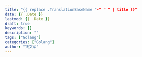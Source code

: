 ```yaml
---
title: "{{ replace .TranslationBaseName "-" " " | title }}"
date: {{ .Date }}
lastmod: {{ .Date }}
draft: true
keywords: []
description: ""
tags: ["Golang"]
categories: ["Golang"]
author: "钱文军"
---
```


<!--more-->
